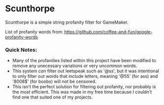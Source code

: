 # Scunthorpe

Scunthorpe is a simple string profanity filter for GameMaker.

List of profanity words from: https://github.com/coffee-and-fun/google-profanity-words

### Quick Notes:
- Many of the profanities listed within this project have been modified to remove any unecessary variations or very uncommon words.
- This system *can* filter out leetspeak such as '@ss', but it was intentional to only filter out words that include letters, meaning '@55' (for ass) and '8008$' (for boobs) will not be censored.
- This isn't the perfect solution for filtering out profanity, nor probably is the most efficient. This was made in my free time because I couldn't find one that suited one of my projects.